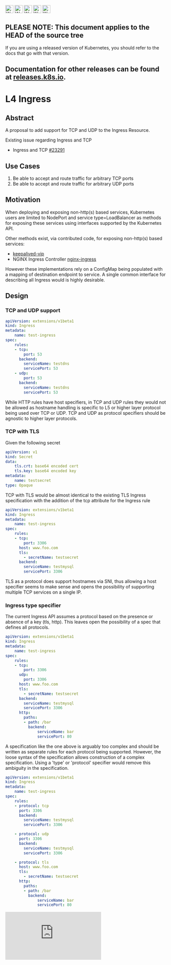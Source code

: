 <!-- BEGIN MUNGE: UNVERSIONED_WARNING -->

<!-- BEGIN STRIP_FOR_RELEASE -->

<img src="http://kubernetes.io/img/warning.png" alt="WARNING"
     width="25" height="25">
<img src="http://kubernetes.io/img/warning.png" alt="WARNING"
     width="25" height="25">
<img src="http://kubernetes.io/img/warning.png" alt="WARNING"
     width="25" height="25">
<img src="http://kubernetes.io/img/warning.png" alt="WARNING"
     width="25" height="25">
<img src="http://kubernetes.io/img/warning.png" alt="WARNING"
     width="25" height="25">

<h2>PLEASE NOTE: This document applies to the HEAD of the source tree</h2>

If you are using a released version of Kubernetes, you should
refer to the docs that go with that version.

Documentation for other releases can be found at
[releases.k8s.io](http://releases.k8s.io).
</strong>
--

<!-- END STRIP_FOR_RELEASE -->

<!-- END MUNGE: UNVERSIONED_WARNING -->

# L4 Ingress

## Abstract

A proposal to add support for TCP and UDP to the Ingress Resource.

Existing issue regarding Ingress and TCP
* Ingress and TCP [#23291](https://github.com/kubernetes/kubernetes/issues/23291)


## Use Cases

1. Be able to accept and route traffic for arbitrary TCP ports
1. Be able to accept and route traffic for arbitrary UDP ports


## Motivation

When deploying and exposing non-http(s) based services, Kubernetes users are
limited to NodePort and service type=LoadBalancer as methods for exposing these
services using interfaces supported by the Kubernetes API.

Other methods exist, via contributed code, for exposing non-http(s) based services:

* [keepalived-vip](https://github.com/kubernetes/contrib/tree/master/keepalived-vip)
* NGINX Ingress Controller
  [nginx-ingress](https://github.com/kubernetes/contrib/tree/master/ingress/controllers/nginx)

However these implementations rely on a ConfigMap being populated with a
mapping of destination endpoint to service.  A single common interface for
describing all Ingress would is highly desirable.


## Design

### TCP and UDP support

```yaml
apiVersion: extensions/v1beta1
kind: Ingress
metadata:
    name: test-ingress
spec:
    rules:
    - tcp:
        port: 53
      backend:
        serviceName: testdns
        servicePort: 53
    - udp:
        port: 53
      backend:
        serviceName: testdns
        servicePort: 53
```

While HTTP rules have host specifiers, in TCP and UDP rules they would not be
allowed as hostname handling is specific to L5 or higher layer protocol being
used over TCP or UDP.  TCP and UDP as protocol specifiers should be agnostic to
higher layer protocols.

### TCP with TLS

Given the following secret

```yaml
apiVersion: v1
kind: Secret
data:
    tls.crt: base64 encoded cert
    tls.key: base64 encoded key
metadata:
    name: testsecret
type: Opaque
```

TCP with TLS would be almost identical to the existing TLS Ingress
specification with the addition of the tcp attribute for the Ingress rule

```yaml
apiVersion: extensions/v1beta1
kind: Ingress
metadata:
    name: test-ingress
spec:
    rules:
    - tcp:
        port: 3306
      host: www.foo.com
      tls:
        - secretName: testsecret
      backend:
        serviceName: testmysql
        servicePort: 3306
```

TLS as a protocol does support hostnames via SNI, thus allowing a host
specifier seems to make sense and opens the possibility of supporting multiple
TCP services on a single IP.

### Ingress type specifier

The current Ingress API assumes a protocol based on the presence or absence
of a key (tls, http).  This leaves open the possibility of a spec that defines
all protocols.

```yaml
apiVersion: extensions/v1beta1
kind: Ingress
metadata:
    name: test-ingress
spec:
    rules:
    - tcp:
        port: 3306
      udp:
        port: 3306
      host: www.foo.com
      tls:
        - secretName: testsecret
      backend:
        serviceName: testmysql
        servicePort: 3306
      http:
        paths:
        - path: /bar
          backend:
              serviceName: bar
              servicePort: 80
```

A specification like the one above is arguably too complex and should be
written as separate rules for each protocol being supported.  However, the
loose syntax of the specification allows construction of a complex
specification.  Using a 'type' or 'protocol' specifier would remove this
ambiguity in the specification.

```yaml
apiVersion: extensions/v1beta1
kind: Ingress
metadata:
    name: test-ingress
spec:
    rules:
    - protocol: tcp
      port: 3306
      backend:
        serviceName: testmysql
        servicePort: 3306

    - protocol: udp
      port: 3306
      backend:
        serviceName: testmysql
        servicePort: 3306

    - protocol: tls
      host: www.foo.com
      tls:
        - secretName: testsecret
      http:
        paths:
        - path: /bar
          backend:
              serviceName: bar
              servicePort: 80
```


<!-- BEGIN MUNGE: GENERATED_ANALYTICS -->
[![Analytics](https://kubernetes-site.appspot.com/UA-36037335-10/GitHub/docs/proposals/l4-ingress.md?pixel)]()
<!-- END MUNGE: GENERATED_ANALYTICS -->
